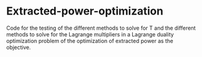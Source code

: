 # Extracted-power-optimization
Code for the testing of the different methods to solve for T and the different methods to solve for the Lagrange multipliers in a Lagrange duality optimization problem of the optimization of extracted power as the objective.
